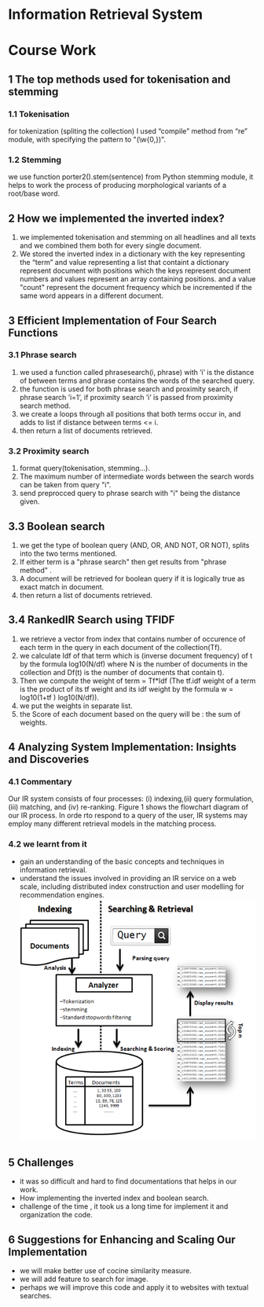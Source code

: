 # Information Retrieval System
# Course Work

## 1 The top methods used for tokenisation and stemming
### 1.1 Tokenisation
for tokenization (spliting the collection) I used “compile” method from “re” module, with
specifying the pattern to "(\w{0,})".
### 1.2 Stemming
we use function porter2().stem(sentence) from Python stemming module, it helps to work
the process of producing morphological variants of a root/base word.

## 2 How we implemented the inverted index?
1. we implemented tokenisation and stemming on all headlines and all texts and we
combined them both for every single document.
2. We stored the inverted index in a dictionary with the key representing the “term”
and value representing a list that containt a dictionary represent document with positions
which the keys represent document numbers and values represent an array containing
positions.
and a value "count" represent the document frequency which be incremented if the same
word appears in a different document.

## 3 Efficient Implementation of Four Search Functions
### 3.1 Phrase search
1. we used a function called phrasesearch(i, phrase) with ’i’ is the distance of between
terms and phrase contains the words of the searched query.
2. the function is used for both phrase search and proximity search, if phrase search ’i=1’,
if proximity search ’i’ is passed from proximity search method.
3. we create a loops through all positions that both terms occur in, and adds to list if
distance between terms <= i.
4. then return a list of documents retrieved.
### 3.2 Proximity search
1. format query(tokenisation, stemming...).
2. The maximum number of intermediate words between the search words can be taken
from query "i".
3. send preprocced query to phrase search with "i" being the distance given.
## 3.3 Boolean search
1. we get the type of boolean query (AND, OR, AND NOT, OR NOT), splits into the
two terms mentioned.
2. If either term is a "phrase search" then get results from "phrase method" .
3. A document will be retrieved for boolean query if it is logically true as exact match in
document.
4. then return a list of documents retrieved.
## 3.4 RankedIR Search using TFIDF
1. we retrieve a vector from index that contains number of occurence of each term in the
query in each document of the collection(Tf).
2. we calculate Idf of that term which is (inverse document frequency) of t by the formula
log10(N/df) where N is the number of documents in the collection and Df(t) is the number
of documents that contain t).
3. Then we compute the weight of term = Tf*Idf (The tf.idf weight of a term is the
product of its tf weight and its idf weight by the formula w = log10(1+tf ) log10(N/df)).
4. we put the weights in separate list.
5. the Score of each document based on the query will be : the sum of weights.

## 4 Analyzing System Implementation: Insights and Discoveries
### 4.1 Commentary
Our IR system consists of four processes: (i) indexing,(ii) query formulation, (iii) matching,
and (iv) re-ranking.
Figure 1 shows the flowchart diagram of our IR process. In orde rto respond to a query of
the user, IR systems may employ many different retrieval models in the matching process.
### 4.2 we learnt from it
- gain an understanding of the basic concepts and techniques in information retrieval.
- understand the issues involved in providing an IR service on a web scale, including
distributed index construction and user modelling for recommendation engines.
![IR System](https://github.com/belhaddadmohamed/Natural-Language-Processing/blob/main/Course%20Work/IR%20System.png)

## 5 Challenges
- it was so difficult and hard to find documentations that helps in our work.
- How implementing the inverted index and boolean search.
- challenge of the time , it took us a long time for implement it and organization the code.

## 6 Suggestions for Enhancing and Scaling Our Implementation
- we will make better use of cocine similarity measure.
- we will add feature to search for image.
- perhaps we will improve this code and apply it to websites with textual searches.
